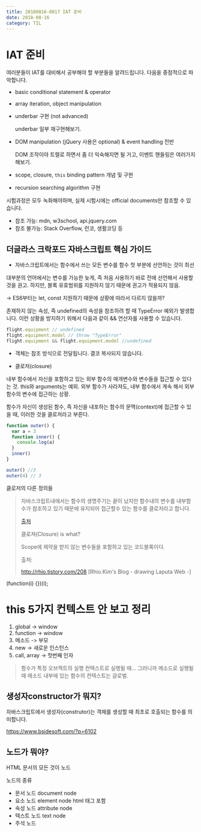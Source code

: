 ```yaml
---
title: 20180816-0817 IAT 준비
date: 2018-08-16
category: TIL
---
```


# IAT 준비

여러분들이 IAT를 대비해서 공부해야 할 부분들을 알려드립니다.
다음을 중점적으로 파악합니다.

- basic conditional statement & operator

- array iteration, object manipulation

- underbar 구현 (not advanced)

  underbar 일부 재구현해보기.

- DOM manipulation (jQuery 사용은 optional) & event handling 전반

  DOM 조작이야 트렐로 하면서 좀 더 익숙해지면 될 거고, 이벤트 핸들링은 여러가지 해보기.

- scope, closure, `this` binding pattern 개념 및 구현

- recursion searching algorithm 구현

시험과정은 모두 녹화해야하며, 실제 시험시에는 official documents만 참조할 수 있습니다.

- 참조 가능: mdn, w3school, api.jquery.com
- 참조 불가능: Stack Overflow, 런코, 생활코딩 등

## 더글라스 크락포드 자바스크립트 핵심 가이드

- 자바스크립트에서는 함수에서 쓰는 모든 변수를 함수 첫 부분에 선언하는 것이 최선

대부분의 언어에서는 변수를 가능한 늦게, 즉 처음 사용하기 바로 전에 선언해서 사용할 것을 권고. 하지만, 블록 유효범위를 지원하지 않기 때문에 권고가 적용되지 않음.

-> ES6부터는 let, const 지원하기 때문에 상황에 따라서 다르지 않을까?

존재하지 않는 속성, 즉 undefined의 속성을 참조하려 할 때 TypeError 예외가 발생합니다. 이런 상황을 방지하기 위해서 다음과 같이 && 연산자를 사용할 수 있습니다.

```javascript
flight.equipment // undefined
flight.equipment.model // throw "TypeError"
flight.equipment && flight.equipment.model //undefined
```

- 객체는 참조 방식으로 전달됩니다. 결코 복사되지 않습니다.

* 클로저(closure)

내부 함수에서 자신을 포함하고 있는 외부 함수의 매개변수와 변수들을 접근할 수 있다는 것. this와 arguments는 예외. 외부 함수가 사라져도, 내부 함수에서 계속 해서 외부 함수의 변수에 접근하는 상황.

함수가 자신이 생성된 함수, 즉 자신을 내포하는 함수의 문맥(context)에 접근할 수 있을 때, 이러한 것을 클로저라고 부른다.

```javascript
function outer() {
  var a = 3
  function inner() {
    console.log(a)
  }
  inner()
}

outer() //3
outer(4) // 3
```

클로저의 다른 정의들

> 자바스크립트내에서는 함수의 생명주기는 끝이 났지만 함수내의 변수를 내부함수가 참조하고 있기 때문에 유지되어 접근할수 있는 함수를 클로저라고 합니다.
>
> [출처](https://blog.outsider.ne.kr/506)
>
> 클로져(Closure) is what?
>
> Scope에 제약을 받지 않는 변수들을 포함하고 있는 코드블록이다.
>
> 출처:
>
> http://rhio.tistory.com/208 [Rhio.Kim's Blog - drawing Laputa Web -]

(function(i) {})(i);

# this 5가지 컨텍스트 안 보고 정리

1. global -> window
2. function -> window
3. 메소드 -> 부모
4. new -> 새로운 인스턴스
5. call, array -> 첫번째 인자

> 함수가 특정 오브젝트의 실행 컨텍스트로 실행될 때... 그러니까 메소드로 실행될 때 메소드 내부에 있는 함수의 컨텍스트는 글로벌.

## 생성자constructor가 뭐지?

자바스크립트에서 생성자(construtor)는 객체를 생성할 때 최초로 호출되는 함수를 의미합니다.

https://www.bsidesoft.com/?p=6102

## 노드가 뭐야?

HTML 문서의 모든 것이 노드

노드의 종류

- 문서 노드 document node
- 요소 노드 element node html 태그 포함
- 속성 노드 attribute node
- 텍스트 노드 text node
- 주석 노드
